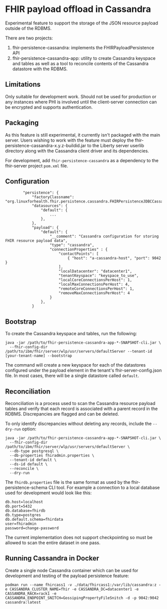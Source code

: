 # FHIR payload offload in Cassandra

Experimental feature to support the storage of the JSON resource payload outside of the RDBMS.

There are two projects:

1. fhir-persistence-cassandra: implements the FHIRPayloadPersistence API
2. fhir-persistence-cassandra-app: utility to create Cassandra keyspace and tables as well as a tool to reconcile contents of the Cassandra datastore with the RDBMS.

## Limitations

Only suitable for development work. Should not be used for production or any instances
where PHI is involved until the client-server connection can be encrypted and supports
authentication.

## Packaging

As this feature is still experimental, it currently isn't packaged with the main server. Users
wishing to work with the feature must deploy the fhir-persistence-cassandra-x.y.z-buildid.jar
to the Liberty server userlib directory along with the Cassandra client driver and its
dependencies.

For development, add `fhir-persistence-cassandra` as a dependency to the fhir-server project `pom.xml`
file.

## Configuration

```
        "persistence": {
            "factoryClassname": "org.linuxforhealth.fhir.persistence.cassandra.FHIRPersistenceJDBCCassandraFactory",
            "datasources": {
                "default": {
                    ...
                },
            },
            "payload": {
                "default": {
                    "__comment": "Cassandra configuration for storing FHIR resource payload data",
                    "type": "cassandra",
                    "connectionProperties" : {
                        "contactPoints": [
                            { "host": "a-cassandra-host", "port": 9042 }
                        ],
                        "localDatacenter": "datacenter1",
                        "tenantKeyspace": "keyspace_to_use",
                        "localCoreConnectionsPerHost": 1,
                        "localMaxConnectionsPerHost": 4,
                        "remoteCoreConnectionsPerHost": 1,
                        "removeMaxConnectionsPerHost": 4
                    }
                },
            }
```

## Bootstrap

To create the Cassandra keyspace and tables, run the following:

```
java -jar /path/to/fhir-persistence-cassandra-app-*-SNAPSHOT-cli.jar \
  --fhir-config-dir /path/to/ibm/fhir/server/wlp/usr/servers/defaultServer --tenant-id [your-tenant-name] --bootstrap
```

The command will create a new keyspace for each of the datastores configured under the payload element in the tenant's
fhir-server-config.json file. In most cases, there will be a single datastore called `default`.

## Reconciliation

Reconciliation is a process used to scan the Cassandra resource payload tables and verify that each record is associated
with a parent record in the RDBMS. Discrepancies are flagged and can be deleted.

To only identify discrepancies without deleting any records, include the `--dry-run` option:

```
java -jar /path/to/fhir-persistence-cassandra-app-*-SNAPSHOT-cli.jar \
  --fhir-config-dir /path/to/ibm/fhir/server/wlp/usr/servers/defaultServer \
  --db-type postgresql \
  --db-properties fhiradmin.properties \
  --tenant-id default \
  --ds-id default \
  --reconcile \
  --dry-run
```

The `fhirdb.properties` file is the same format as used by the fhir-persistence-schema CLI tool. For example
a connection to a local database used for development would look like this:

```
db.host=localhost
db.port=5432
db.database=fhirdb
db.type=postgres
db.default.schema=fhirdata
user=fhiradmin
password=change-password
```

The current implementation does not support checkpointing so must be allowed to scan the entire dataset in one pass.

## Running Cassandra in Docker

Create a single node Cassandra container which can be used for development and testing of the payload persistence feature:

```
podman run --name fhircass1 -v ./data/fhircass1:/var/lib/cassandra:z -e CASSANDRA_CLUSTER_NAME=fhir -e CASSANDRA_DC=datacenter1 -e CASSANDRA_RACK=rack1 -e CASSANDRA_ENDPOINT_SNITCH=GossipingPropertyFileSnitch -d -p 9042:9042 cassandra:latest
```
